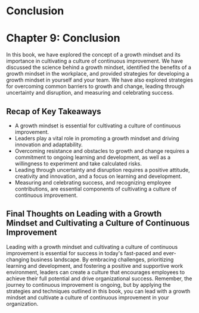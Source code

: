 # Conclusion

Chapter 9: Conclusion
=====================

In this book, we have explored the concept of a growth mindset and its importance in cultivating a culture of continuous improvement. We have discussed the science behind a growth mindset, identified the benefits of a growth mindset in the workplace, and provided strategies for developing a growth mindset in yourself and your team. We have also explored strategies for overcoming common barriers to growth and change, leading through uncertainty and disruption, and measuring and celebrating success.

Recap of Key Takeaways
----------------------

* A growth mindset is essential for cultivating a culture of continuous improvement.
* Leaders play a vital role in promoting a growth mindset and driving innovation and adaptability.
* Overcoming resistance and obstacles to growth and change requires a commitment to ongoing learning and development, as well as a willingness to experiment and take calculated risks.
* Leading through uncertainty and disruption requires a positive attitude, creativity and innovation, and a focus on learning and development.
* Measuring and celebrating success, and recognizing employee contributions, are essential components of cultivating a culture of continuous improvement.

Final Thoughts on Leading with a Growth Mindset and Cultivating a Culture of Continuous Improvement
---------------------------------------------------------------------------------------------------

Leading with a growth mindset and cultivating a culture of continuous improvement is essential for success in today's fast-paced and ever-changing business landscape. By embracing challenges, prioritizing learning and development, and fostering a positive and supportive work environment, leaders can create a culture that encourages employees to achieve their full potential and drive organizational success. Remember, the journey to continuous improvement is ongoing, but by applying the strategies and techniques outlined in this book, you can lead with a growth mindset and cultivate a culture of continuous improvement in your organization.